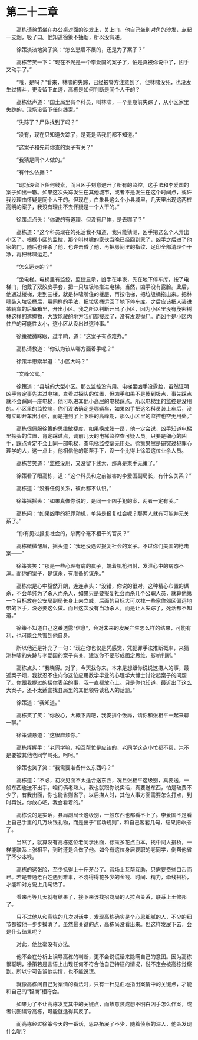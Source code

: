 #	第二十二章

　　高栋请徐策坐在办公桌对面的沙发上，关上门，他自己坐到对角的沙发，点起一支烟，吸了口。他知道徐策不抽烟，所以没有递。

　　徐策淡淡地笑了笑：“怎么愁眉不展的，还是为了案子？”

　　高栋苦笑一下：“现在不光是一个李爱国的案子了，怕是真被你说中了，凶手又动手了。”

　　“哦，是吗？”看来，林啸的失踪，已经被警方注意到了，但林啸没死，也没发生过搏斗，更没留下血迹，高栋是如何判断是同个人干的？

　　高栋低声道：“国土局里有个科员，叫林啸，一个星期前失踪了，从小区家里失踪的，现场没留下任何线索。”

　　“失踪了？尸体找到了吗？”

　　“没有，现在只知道失踪了，是死是活我们都不知道。”

　　“这案子和先前你查的案子有关？”

　　“我猜是同个人做的。”

　　“有什么依据？”

　　“现场没留下任何线索，而且凶手刻意避开了所有的监控，这手法和李爱国的案子如出一辙。如果这次失踪发生在其他城市，或者不是发生在这个时间点，或许我没理由怀疑是同个人干的。但现在，白象县这么个小县城里，几天里出现这两桩高明的案子，我没有理由不去怀疑是一个人干的。”

　　徐策点点头：“你说的有道理。但没有尸体，是去哪了？”

　　高栋道：“这个科员现在的死活我不知道，我只能猜测，凶手把这么个人弄出小区了。根据小区的监控，那个叫林啸的家伙当晚已经回到家了，凶手之后进了他家的门，随后也许杀了他，也许击昏了他，再把房间里的指纹、足印全部清理个干净，再把林啸运走。”

　　“怎么运走的？”

　　“坐电梯。电梯里有监控，监控显示，凶手在半夜，先在地下停车库，按了电梯门，他戴了双胶皮手套，把一只垃圾箱推进电梯。当然，凶手没有露脸。此后，他通过楼梯，走到三楼，就是林啸所住的楼层，再按电梯，把垃圾桶拖出来。把林啸装入垃圾桶后，用同样的手法，把垃圾桶运回了地下停车库。之后应该把人装进某辆车的后备箱里，开出小区。我之所以判断开出了小区，因为小区里没有茂密树林这样的遮掩物，大致能藏的地方我们都搜过了，没有发现抛尸。而凶手是小区内住户的可能性太小，这小区从没出过这种事。”

　　徐策微微眯眼，过半晌，道：“这案子有点难办。”

　　高栋请教道：“你认为该从哪方面着手呢？”

　　徐策半思索半道：“小区大吗？”

　　“文峰公寓。”

　　徐策道：“县城的大型小区。那么监控没有用。电梯里凶手没露脸，虽然证明凶手肯定事先进过电梯，查看过探头的位置，但凶手如果不是傻到极点，事先踩点就不会踩同一座电梯，他可以进其他小高层的电梯踩点。所以电梯里的监控是没用的。小区里的监控嘛，你们没法确定是哪辆车，如果凶手把这名科员装上车后，没有立即开车出小区，而是拖到了上下班的高峰期，那么小区里的监控也空无用处。”

　　高栋很佩服徐策的思维敏捷度，如果换成张一昂，他一定会说，凶手知道电梯里探头的位置，肯定踩过点，调前几天的电梯监控查可疑人员。只要是细心的凶手，踩点肯定不会上同一部电梯，查电梯监控毫无用处。徐策果然是研究过犯罪心理学的人，这一点上，他相信他的那帮手下，没一个比得上徐策这位业余人员。

　　高栋苦笑道：“监控没用，又没留下线索，那真是束手无策了。”

　　徐策看了眼高栋，道：“这个科员和之前被害的李爱国副局长，有什么关系？”

　　高栋道：“没有任何关系，彼此都不认识。”

　　徐策摇摇头：“如果真像你说的，是同一个凶手犯的案，两者一定有关。”

　　高栋问：“如果凶手的犯罪动机，单纯是报复社会呢？那两人就有可能并无关系了。”

　　“你有见过报复社会的，杀两个毫不相干的官员？”

　　高栋微微皱眉，摇头道：“我还没遇过报复社会的案子。不过你们美国的枪击案——”

　　徐策笑笑：“那是一些心理有病的疯子，端着机枪扫射，发泄心中的病态不满。而你的案子，是谋杀，有准备的谋杀。”

　　高栋似是心中豁然开朗，连连点头：“没错，你说的很对。这种精心布置的谋杀，不会单纯为了杀人而杀人，如果只是要报复社会而杀几个公职人员，就算他第一个目标放在公安局副局长身上来立威，后面的目标大可以找一些家住郊区偏远地带的下手，没必要这么做。而且这次没有当场杀人，而是让人失踪了，死活都不知道。”

　　徐策不知道自己这番透露“信息”，会对未来的发展产生怎么样的结果，可能有利，也可能会危害到他自身。

　　所以他还是补充了一句：“现在你也仅是凭感觉，凭犯罪手法推断概率，来猜测林啸的失踪与李爱国的案子有关。建议你不要形成固定思维，影响判断。”

　　高栋点头：“我晓得。对了，今天找你来，本来是想跟你说说这捞人的事，最近案子烦，我就忍不住向你这位应用数学毕业的心理学大博士讨论起案子的问题了。你跟我提过的捞你表弟的事，我一直都放心上。只是你也知道，最近出了这么大案子，还不太适宜找县局里的其他领导谈私人的话题。”

　　徐策道：“我知道。”

　　高栋笑了笑：“你放心，大概下周吧，我安排个饭局，请你和张相平一起来聊一聊。”

　　徐策诚恳道：“这很麻烦你。”

　　高栋挥挥手：“老同学嘛，相互帮忙是应该的，老同学这点小忙都不帮，岂不是要被其他老同学骂死。呵呵。”

　　徐策也笑了笑：“我需要准备什么东西吗？”

　　高栋道：“不必，初次见面不太适合送东西，况且张相平这级别，真要送，一般东西也送不出手。咱们俩老熟人，我也就跟你说实话，真要送东西，怕是破费不少了，有我出面，你也能省则省了。以后捞人时，其他人事方面需要怎么打点，到时再说，你放心吧，我会看着的。”

　　高栋说的是实话，县局副局长这级别，一般东西也都看不上了。李爱国不是看上自己手里的几万块钱礼物，而是出于“官场规则”，和自己客套几句，结果把命搭了。

　　当然了，就算没有高栋这位老同学出面，徐策多花点血本，找中间人搭桥，一样能联系上张相平，到时还是会做了他。如今有这位身居要职的老同学，倒帮他省了不少本钱。

　　高栋的这张脸，至少抵得上十斤茅台了。官场上互帮互助，只需要费些口舌而已。若是普通老百姓遇到难事，不晓得得花多少的金钱、时间、精力，牵线搭桥，才能和对方说上几句话了。

　　看来再等几天就有结果了，接下来该找招商局的人拉点关系，联系上王修邦了。

　　只不过他从和高栋的几次对话中，发现高栋确实是个心思细腻的人，不少的细节都被他一步步摸清了。虽然最关键的点，高栋尚没看出来。但这样发展下去，会是什么结果呢？

　　对此，他丝毫没有办法。

　　他不会在分析上误导高栋的判断，更不会说谎话来隐瞒自己的意图。因为高栋很聪明，徐策若是言语上出现任何不符合他自己特征的情况，说不定会被高栋觉察到。所以宁可告诉他实情，也不能说谎。

　　就像高栋问自己对案情的看法时，只有一针见血地指出案情中的关键点，才能和自己的“智商”相符合。

　　如果为了不让高栋发觉其中的关键点，而故意装成想不明白凶手怎么作案，或者试图误导高栋，可能就适得其反了。

　　而高栋经过徐策今天的一番话，思路拓展了不少，随着侦察的深入，他会发现什么呢？

